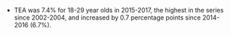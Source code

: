 * TEA was 7.4% for 18-29 year olds in 2015-2017, the highest in the series since 2002-2004, and increased by 0.7 percentage points since 2014-2016 (6.7%). 
